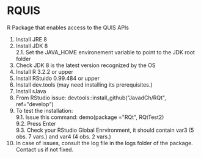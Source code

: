 # RQUIS
R Package that enables access to the QUIS APIs


1. Install JRE 8
2. Install JDK 8  
  2.1. Set the JAVA_HOME environement variable to point to the JDK root folder  
3. Check JDK 8 is the latest version recognized by the OS
4. Install R 3.2.2 or upper
5. Install RStuido 0.99.484 or upper
6. Install dev.tools (may need installing its prerequisites.)
7. Install rJava
8. From RStudio issue: devtools::install_github("JavadCh/RQt", ref="develop")
9. To test the installation:  
  9.1. Issue this command: demo(package ="RQt", RQtTest2)  
  9.2. Press Enter  
  9.3. Check your RStudio Global Enrvironment, it should contain var3 (5 obs. 7 vars.) and var4 (4 obs. 2 vars.)
10. In case of issues, consult the log file in the logs folder of the package. Contact us if not fixed.

